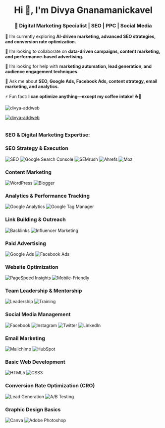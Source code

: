 <h1 align="center">Hi 👋, I'm Divya Gnanamanickavel </h1>
<h3 align="center">🚀 Digital Marketing Specialist | SEO | PPC | Social Media </h3>

🌱 I’m currently exploring **AI-driven marketing, advanced SEO strategies, and conversion rate optimization.**  

👯 I’m looking to collaborate on **data-driven campaigns, content marketing, and performance-based advertising.**  

🤝 I’m looking for help with **marketing automation, lead generation, and audience engagement techniques.**  

💬 Ask me about **SEO, Google Ads, Facebook Ads, content strategy, email marketing, and analytics.**  

⚡ Fun fact: **I can optimize anything—except my coffee intake! ☕🚀**  

<p align="left"> <img src="https://komarev.com/ghpvc/?username=divya-addweb&label=Profile%20views&color=0e75b6&style=flat" alt="divya-addweb" /> </p>

<p align="left"> <a href="https://github.com/ryo-ma/github-profile-trophy"><img src="https://github-profile-trophy.vercel.app/?username=divya-addweb" alt="divya-addweb" /></a> </p>

<p align="left"> <a href="https://twitter.com/" target="blank"><img src="https://img.shields.io/twitter/follow/?logo=twitter&style=for-the-badge" alt="" /></a> </p>

<h3 align="left">SEO & Digital Marketing Expertise:</h3>

### **SEO Strategy & Execution**

![SEO](https://img.shields.io/badge/SEO-326CE5?style=for-the-badge&logo=google&logoColor=white)  ![Google Search Console](https://img.shields.io/badge/Google%20Search%20Console-4285F4?style=for-the-badge&logo=google-search-console&logoColor=white)  ![SEMrush](https://img.shields.io/badge/SEMrush-FF5722?style=for-the-badge&logo=semrush&logoColor=white)  ![Ahrefs](https://img.shields.io/badge/Ahrefs-0A66C2?style=for-the-badge&logo=ahrefs&logoColor=white)  ![Moz](https://img.shields.io/badge/Moz-0052CC?style=for-the-badge&logo=moz&logoColor=white)  

### **Content Marketing**
![WordPress](https://img.shields.io/badge/WordPress-21759B?style=for-the-badge&logo=wordpress&logoColor=white)  ![Blogger](https://img.shields.io/badge/Blogger-FF5722?style=for-the-badge&logo=blogger&logoColor=white)  

### **Analytics & Performance Tracking**
![Google Analytics](https://img.shields.io/badge/Google%20Analytics-E37400?style=for-the-badge&logo=google-analytics&logoColor=white)  ![Google Tag Manager](https://img.shields.io/badge/Google%20Tag%20Manager-246FDB?style=for-the-badge&logo=google-tag-manager&logoColor=white)  

### **Link Building & Outreach**
![Backlinks](https://img.shields.io/badge/Backlinks-FF6F00?style=for-the-badge&logo=linktree&logoColor=white)  ![Influencer Marketing](https://img.shields.io/badge/Influencer%20Marketing-800080?style=for-the-badge&logo=tiktok&logoColor=white)  

### **Paid Advertising**
![Google Ads](https://img.shields.io/badge/Google%20Ads-4285F4?style=for-the-badge&logo=google-ads&logoColor=white)  ![Facebook Ads](https://img.shields.io/badge/Facebook%20Ads-1877F2?style=for-the-badge&logo=facebook&logoColor=white)  

### **Website Optimization**
![PageSpeed Insights](https://img.shields.io/badge/PageSpeed%20Insights-34A853?style=for-the-badge&logo=google-pagespeed-insights&logoColor=white)  ![Mobile-Friendly](https://img.shields.io/badge/Mobile-Friendly-FF4081?style=for-the-badge&logo=android&logoColor=white)  

### **Team Leadership & Mentorship**
![Leadership](https://img.shields.io/badge/Leadership-000000?style=for-the-badge&logo=webauthn&logoColor=white)  ![Training](https://img.shields.io/badge/Training-0078D7?style=for-the-badge&logo=microsoft&logoColor=white)  

### **Social Media Management**
![Facebook](https://img.shields.io/badge/Facebook-1877F2?style=for-the-badge&logo=facebook&logoColor=white)  ![Instagram](https://img.shields.io/badge/Instagram-E4405F?style=for-the-badge&logo=instagram&logoColor=white)  ![Twitter](https://img.shields.io/badge/Twitter-1DA1F2?style=for-the-badge&logo=twitter&logoColor=white)  ![LinkedIn](https://img.shields.io/badge/LinkedIn-0077B5?style=for-the-badge&logo=linkedin&logoColor=white)  

### **Email Marketing**
![Mailchimp](https://img.shields.io/badge/Mailchimp-FFE01B?style=for-the-badge&logo=mailchimp&logoColor=black)  ![HubSpot](https://img.shields.io/badge/HubSpot-FF7A59?style=for-the-badge&logo=hubspot&logoColor=white)  

### **Basic Web Development**
![HTML5](https://img.shields.io/badge/HTML5-E34F26?style=for-the-badge&logo=html5&logoColor=white)  ![CSS3](https://img.shields.io/badge/CSS3-1572B6?style=for-the-badge&logo=css3&logoColor=white)  

### **Conversion Rate Optimization (CRO)**
![Lead Generation](https://img.shields.io/badge/Lead%20Generation-FF9800?style=for-the-badge&logo=leadhit&logoColor=white)  ![A/B Testing](https://img.shields.io/badge/A%2FB%20Testing-673AB7?style=for-the-badge&logo=testing-library&logoColor=white)  

### **Graphic Design Basics**
![Canva](https://img.shields.io/badge/Canva-00C4CC?style=for-the-badge&logo=canva&logoColor=white)  ![Adobe Photoshop](https://img.shields.io/badge/Adobe%20Photoshop-31A8FF?style=for-the-badge&logo=adobe-photoshop&logoColor=white)  

